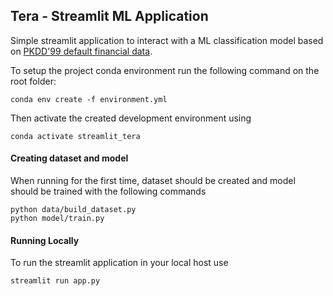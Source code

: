 ## Tera - Streamlit ML Application 

Simple streamlit application to interact with a ML classification model based on 
[PKDD'99 default financial data](https://relational.fit.cvut.cz/dataset/Financial).

To setup the project conda environment run the following command on the root folder:

```
conda env create -f environment.yml
```

Then activate the created development environment using

```
conda activate streamlit_tera
```

#### Creating dataset and model

When running for the first time, dataset should be created and 
model should be trained with the following commands

```
python data/build_dataset.py
python model/train.py
```

#### Running Locally

To run the streamlit application in your local host use

```
streamlit run app.py
```

